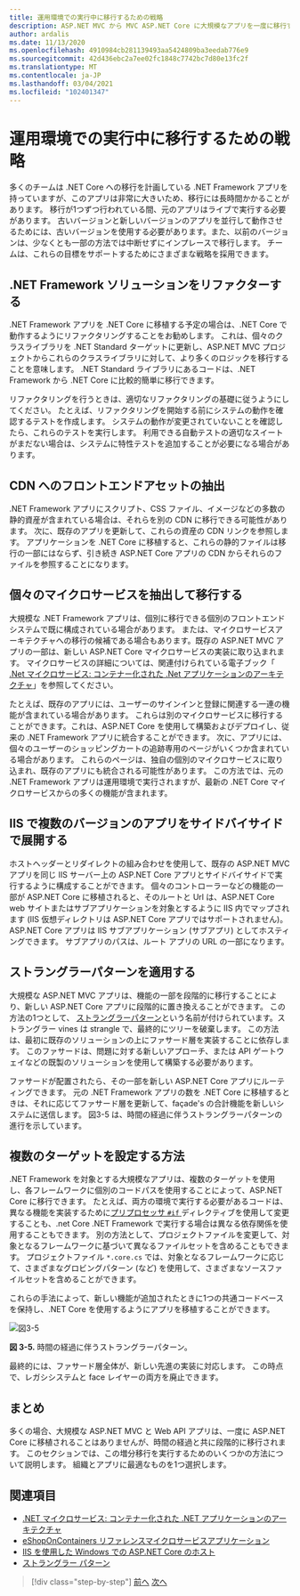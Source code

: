 ```yaml
---
title: 運用環境での実行中に移行するための戦略
description: ASP.NET MVC から MVC ASP.NET Core に大規模なアプリを一度に移行することはできない場合があります。 既存のユーザーに対してアプリケーションを実行し、運用環境に維持しながら、ASP.NET Core にアプリを移行する方法について説明します。
author: ardalis
ms.date: 11/13/2020
ms.openlocfilehash: 4910984cb281139493aa5424809ba3eedab776e9
ms.sourcegitcommit: 42d436ebc2a7ee02fc1848c7742bc7d80e13fc2f
ms.translationtype: MT
ms.contentlocale: ja-JP
ms.lasthandoff: 03/04/2021
ms.locfileid: "102401347"
---
```

# <a name="strategies-for-migrating-while-running-in-production"></a>運用環境での実行中に移行するための戦略

多くのチームは .NET Core への移行を計画している .NET Framework アプリを持っていますが、このアプリは非常に大きいため、移行には長時間かかることがあります。 移行が1つずつ行われている間、元のアプリはライブで実行する必要があります。 古いバージョンと新しいバージョンのアプリを並行して動作させるためには、古いバージョンを使用する必要があります。また、以前のバージョンは、少なくとも一部の方法では中断せずにインプレースで移行します。 チームは、これらの目標をサポートするためにさまざまな戦略を採用できます。

## <a name="refactor-the-net-framework-solution"></a>.NET Framework ソリューションをリファクターする

.NET Framework アプリを .NET Core に移植する予定の場合は、.NET Core で動作するようにリファクタリングすることをお勧めします。 これは、個々のクラスライブラリを .NET Standard ターゲットに更新し、ASP.NET MVC プロジェクトからこれらのクラスライブラリに対して、より多くのロジックを移行することを意味します。 .NET Standard ライブラリにあるコードは、.NET Framework から .NET Core に比較的簡単に移行できます。

リファクタリングを行うときは、適切なリファクタリングの基礎に従うようにしてください。 たとえば、リファクタリングを開始する前にシステムの動作を確認するテストを作成します。 システムの動作が変更されていないことを確認したら、これらのテストを実行します。 利用できる自動テストの適切なスイートがまだない場合は、システムに特性テストを追加することが必要になる場合があります。

## <a name="extract-front-end-assets-to-a-cdn"></a>CDN へのフロントエンドアセットの抽出

.NET Framework アプリにスクリプト、CSS ファイル、イメージなどの多数の静的資産が含まれている場合は、それらを別の CDN に移行できる可能性があります。 次に、既存のアプリを更新して、これらの資産の CDN リンクを参照します。 アプリケーションを .NET Core に移植すると、これらの静的ファイルは移行の一部にはならず、引き続き ASP.NET Core アプリの CDN からそれらのファイルを参照することになります。

## <a name="extract-and-migrate-individual-microservices"></a>個々のマイクロサービスを抽出して移行する

大規模な .NET Framework アプリは、個別に移行できる個別のフロントエンドシステムで既に構成されている場合があります。 または、マイクロサービスアーキテクチャへの移行の候補である場合もあります。既存の ASP.NET MVC アプリの一部は、新しい ASP.NET Core マイクロサービスの実装に取り込まれます。 マイクロサービスの詳細については、関連付けられている電子ブック「 [.Net マイクロサービス: コンテナー化された .Net アプリケーションのアーキテクチャ](https://aka.ms/microservicesebook)」を参照してください。

たとえば、既存のアプリには、ユーザーのサインインと登録に関連する一連の機能が含まれている場合があります。 これらは別のマイクロサービスに移行することができます。これは、ASP.NET Core を使用して構築およびデプロイし、従来の .NET Framework アプリに統合することができます。 次に、アプリには、個々のユーザーのショッピングカートの追跡専用のページがいくつか含まれている場合があります。 これらのページは、独自の個別のマイクロサービスに取り込まれ、既存のアプリにも統合される可能性があります。 この方法では、元の .NET Framework アプリは運用環境で実行されますが、最新の .NET Core マイクロサービスからの多くの機能が含まれます。

## <a name="deploy-multiple-versions-of-the-app-side-by-side-in-iis"></a>IIS で複数のバージョンのアプリをサイドバイサイドで展開する

ホストヘッダーとリダイレクトの組み合わせを使用して、既存の ASP.NET MVC アプリを同じ IIS サーバー上の ASP.NET Core アプリとサイドバイサイドで実行するように構成することができます。 個々のコントローラーなどの機能の一部が ASP.NET Core に移植されると、そのルートと Url は、ASP.NET Core web サイトまたはサブアプリケーションを対象とするように IIS 内でマップされます (IIS 仮想ディレクトリは ASP.NET Core アプリではサポートされません)。 ASP.NET Core アプリは IIS サブアプリケーション (サブアプリ) としてホスティングできます。 サブアプリのパスは、ルート アプリの URL の一部になります。

## <a name="apply-the-strangler-pattern"></a>ストラングラーパターンを適用する

大規模な ASP.NET MVC アプリは、機能の一部を段階的に移行することにより、新しい ASP.NET Core アプリに段階的に置き換えることができます。 この方法の1つとして、 [ストラングラーパターン](/azure/architecture/patterns/strangler)という名前が付けられています。ストラングラー vines は strangle で、最終的にツリーを破棄します。 この方法は、最初に既存のソリューションの上にファサード層を実装することに依存します。 このファサードは、問題に対する新しいアプローチ、または API ゲートウェイなどの既製のソリューションを使用して構築する必要があります。

ファサードが配置されたら、その一部を新しい ASP.NET Core アプリにルーティングできます。 元の .NET Framework アプリの数を .NET Core に移植するときは、それに応じてファサード層を更新して、façade's の合計機能を新しいシステムに送信します。 図3-5 は、時間の経過に伴うストラングラーパターンの進行を示しています。

## <a name="multi-targeting-approaches"></a>複数のターゲットを設定する方法

.NET Framework を対象とする大規模なアプリは、複数のターゲットを使用し、各フレームワークに個別のコードパスを使用することによって、ASP.NET Core に移行できます。 たとえば、両方の環境で実行する必要があるコードは、異なる機能を実装するために[プリプロセッサ `#if` ](../../csharp/language-reference/preprocessor-directives/preprocessor-if.md)ディレクティブを使用して変更することも、.net Core .NET Framework で実行する場合は異なる依存関係を使用することもできます。 別の方法として、プロジェクトファイルを変更して、対象となるフレームワークに基づいて異なるファイルセットを含めることもできます。 プロジェクトファイル `*.core.cs` では、対象となるフレームワークに応じて、さまざまなグロビングパターン (など) を使用して、さまざまなソースファイルセットを含めることができます。

これらの手法によって、新しい機能が追加されたときに1つの共通コードベースを保持し、.NET Core を使用するようにアプリを移植することができます。

![図3-5](media/Figure3-5.png)

**図 3-5.** 時間の経過に伴うストラングラーパターン。

最終的には、ファサード層全体が、新しい先進の実装に対応します。 この時点で、レガシシステムと face レイヤーの両方を廃止できます。

## <a name="summary"></a>まとめ

多くの場合、大規模な ASP.NET MVC と Web API アプリは、一度に ASP.NET Core に移植されることはありませんが、時間の経過と共に段階的に移行されます。 このセクションでは、この増分移行を実行するためのいくつかの方法について説明します。 組織とアプリに最適なものを1つ選択します。

## <a name="references"></a>関連項目

- [.NET マイクロサービス: コンテナー化された .NET アプリケーションのアーキテクチャ](https://aka.ms/microservicesebook)
- [eShopOnContainers リファレンスマイクロサービスアプリケーション](https://github.com/dotnet-architecture/eShopOnContainers)
- [IIS を使用した Windows での ASP.NET Core のホスト](/aspnet/core/host-and-deploy/iis/)
- [ストラングラー パターン](/azure/architecture/patterns/strangler)

>[!div class="step-by-step"]
>[前へ](understand-update-dependencies.md)
>[次へ](example-migration-eshop.md)
